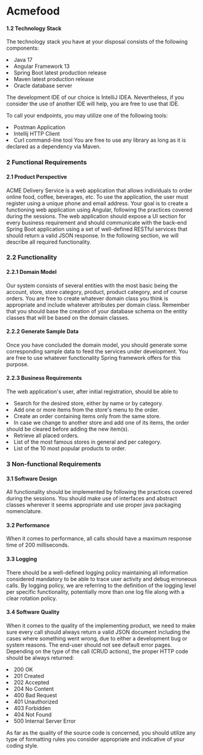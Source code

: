 # Acmefood


#### 1.2 Technology Stack
The technology stack you have at your disposal consists of the following components:
<li> Java 17
<li> Angular Framework 13
<li> Spring Boot latest production release
<li> Maven latest production release
<li> Oracle database server

The development IDE of our choice is IntelliJ IDEA. Nevertheless, if you consider the use of another IDE will help,
you are free to use that IDE.

To call your endpoints, you may utilize one of the following tools:
<li> Postman Application
<li> Intellij HTTP Client
<li> Curl command-line tool
You are free to use any library as long as it is declared as a dependency via Maven.

### 2 Functional Requirements
#### 2.1 Product Perspective

ACME Delivery Service is a web application that allows individuals to order online food, coffee, beverages, etc.
To use the application, the user must register using a unique phone and email address.
Your goal is to create a functioning web application using Angular, following the practices covered during the
sessions. The web application should expose a UI section for every business requirement and should
communicate with the back-end Spring Boot application using a set of well-defined RESTful services that should
return a valid JSON response.
In the following section, we will describe all required functionality.

### 2.2 Functionality
#### 2.2.1 Domain Model
Our system consists of several entities with the most basic being the account, store, store category, product,
product category, and of course orders. You are free to create whatever domain class you think is appropriate
and include whatever attributes per domain class.
Remember that you should base the creation of your database schema on the entity classes that will be based
on the domain classes.

#### 2.2.2 Generate Sample Data
Once you have concluded the domain model, you should generate some corresponding sample data to feed
the services under development.
You are free to use whatever functionality Spring framework offers for this purpose.

#### 2.2.3 Business Requirements
The web application's user, after initial registration, should be able to
<li> Search for the desired store, either by name or by category.
<li> Add one or more items from the store's menu to the order.
<li> Create an order containing items only from the same store.
<li> In case we change to another store and add one of its items, the order should be cleared before adding
the new item(s).
<li> Retrieve all placed orders.
<li> List of the most famous stores in general and per category.
<li> List of the 10 most popular products to order.

### 3 Non-functional Requirements
#### 3.1 Software Design
All functionality should be implemented by following the practices covered during the sessions. You should
make use of interfaces and abstract classes wherever it seems appropriate and use proper java packaging
nomenclature.

#### 3.2 Performance
When it comes to performance, all calls should have a maximum response time of 200 milliseconds.

#### 3.3 Logging
There should be a well-defined logging policy maintaining all information considered mandatory to be able
to trace user activity and debug erroneous calls. By logging policy, we are referring to the definition of the
logging level per specific functionality, potentially more than one log file along with a clear rotation policy.

#### 3.4 Software Quality
When it comes to the quality of the implementing product, we need to make sure every call should always
return a valid JSON document including the cases where something went wrong, due to either a
development bug or system reasons. The end-user should not see default error pages.
Depending on the type of the call (CRUD actions), the proper HTTP code should be always returned:
<li> 200 OK
<li> 201 Created
<li> 202 Accepted
<li> 204 No Content
<li> 400 Bad Request
<li> 401 Unauthorized
<li> 403 Forbidden
<li> 404 Not Found
<li> 500 Internal Server Error

As far as the quality of the source code is concerned, you should utilize any type of formatting rules you
consider appropriate and indicative of your coding style.
